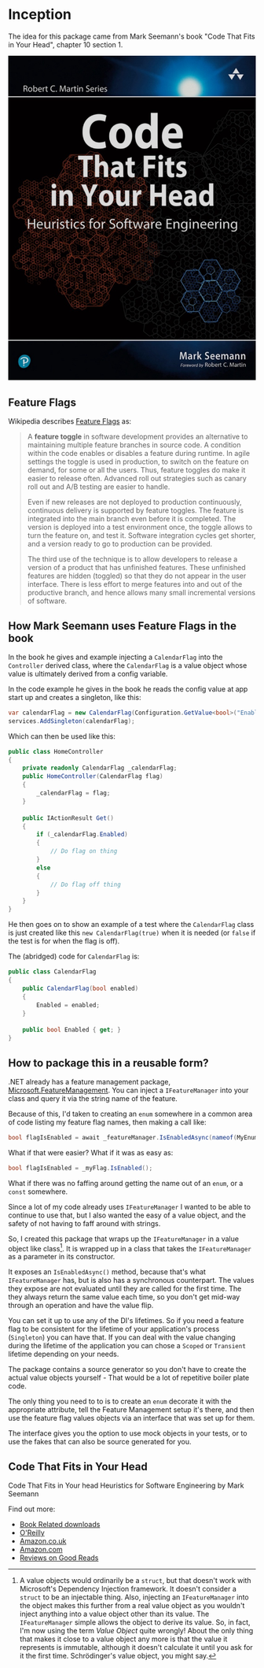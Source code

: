 # Inception

The idea for this package came from Mark Seemann's book "Code That Fits in Your Head", chapter 10 section 1. 

![Code That Fits in Your Head by Mark Seemann](book-cover.jpeg)

## Feature Flags

Wikipedia describes [Feature Flags](https://en.wikipedia.org/wiki/Feature_toggle) as:

> A **feature toggle** in software development provides an alternative to maintaining multiple feature branches in source code. A condition within the code enables or disables a feature during runtime. In agile settings the toggle is used in production, to switch on the feature on demand, for some or all the users. Thus, feature toggles do make it easier to release often. Advanced roll out strategies such as canary roll out and A/B testing are easier to handle.
> 
> Even if new releases are not deployed to production continuously, continuous delivery is supported by feature toggles. The feature is integrated into the main branch even before it is completed. The version is deployed into a test environment once, the toggle allows to turn the feature on, and test it. Software integration cycles get shorter, and a version ready to go to production can be provided.
> 
> The third use of the technique is to allow developers to release a version of a product that has unfinished features. These unfinished features are hidden (toggled) so that they do not appear in the user interface. There is less effort to merge features into and out of the productive branch, and hence allows many small incremental versions of software.

## How Mark Seemann uses Feature Flags in the book

In the book he gives and example injecting a `CalendarFlag` into the `Controller` derived class, where the `CalendarFlag` is a value object whose value is ultimately derived from a config variable.

In the code example he gives in the book he reads the config value at app start up and creates a singleton, like this:

```csharp
var calendarFlag = new CalendarFlag(Configuration.GetValue<bool>("EnableCalendar"));
services.AddSingleton(calendarFlag);
```

Which can then be used like this:

```csharp
public class HomeController
{
    private readonly CalendarFlag _calendarFlag;
    public HomeController(CalendarFlag flag)
    {
        _calendarFlag = flag;
    }

    public IActionResult Get()
    {
        if (_calendarFlag.Enabled)
        {
            // Do flag on thing
        }
        else
        {
            // Do flag off thing
        }
    }
}
```

He then goes on to show an example of a test where the `CalendarFlag` class is just created like this `new CalendarFlag(true)` when it is needed (or `false` if the test is for when the flag is off).

The (abridged) code for `CalendarFlag` is:

```csharp
public class CalendarFlag
{
    public CalendarFlag(bool enabled)
    {
        Enabled = enabled;
    }

    public bool Enabled { get; }
}
```

## How to package this in a reusable form?

.NET already has a feature management package, [Microsoft.FeatureManagement](https://www.nuget.org/packages/Microsoft.FeatureManagement). You can inject a `IFeatureManager` into your class and query it via the string name of the feature.

Because of this, I'd taken to creating an `enum` somewhere in a common area of code listing my feature flag names, then making a call like:

```csharp
bool flagIsEnabled = await _featureManager.IsEnabledAsync(nameof(MyEnum.MyFlagName))
```

What if that were easier? What if it was as easy as:

```csharp
bool flagIsEnabled = _myFlag.IsEnabled();
```

What if there was no faffing around getting the name out of an `enum`, or a `const` somewhere.

Since a lot of my code already uses `IFeatureManager` I wanted to be able to continue to use that, but I also wanted the easy of a value object, and the safety of not having to faff around with strings.

So, I created this package that wraps up the `IFeatureManager` in a value object like class[^1]. It is wrapped up in a class that takes the `IFeatureManager` as a parameter in its constructor. 

[^1]: A value objects would ordinarily be a `struct`, but that doesn't work with Microsoft's Dependency Injection framework. It doesn't consider a `struct` to be an injectable thing. Also, injecting an `IFeatureManager` into the object makes this further from a real value object as you wouldn't inject anything into a value object other than its value. The `IFeatureManager` simple allows the object to derive its value. So, in fact, I'm now using the term _Value Object_ quite wrongly! About the only thing that makes it close to a value object any more is that the value it represents is immutable, although it doesn't calculate it until you ask for it the first time. Schrödinger's value object, you might say.

It exposes an `IsEnabledAsync()` method, because that's what `IFeatureManager` has, but is also has a synchronous counterpart. The values they expose are not evaluated until they are called for the first time. The they always return the same value each time, so you don't get mid-way through an operation and have the value flip.

You can set it up to use any of the DI's lifetimes. So if you need a feature flag to be consistent for the lifetime of your application's process (`Singleton`) you can have that. If you can deal with the value changing during the lifetime of the application you can chose a `Scoped` or `Transient` lifetime depending on your needs.

The package contains a source generator so you don't have to create the actual value objects yourself - That would be a lot of repetitive boiler plate code.

The only thing you need to to is to create an `enum` decorate it with the appropriate attribute, tell the Feature Management setup it's there, and then use the feature flag values objects via an interface that was set up for them.

The interface gives you the option to use mock objects in your tests, or to use the fakes that can also be source generated for you.

## Code That Fits in Your Head

Code That Fits in Your head
Heuristics for Software Engineering
by Mark Seemann



Find out more:
* [Book Related downloads](https://www.informit.com/store/code-that-fits-in-your-head-heuristics-for-software-9780137464401)
* [O'Reilly](https://www.oreilly.com/library/view/code-that-fits/9780137464302/)
* [Amazon.co.uk](https://www.amazon.co.uk/Code-That-Fits-Your-Head/dp/0137464401)
* [Amazon.com](https://www.amazon.com/Code-That-Fits-Your-Head/dp/0137464401)
* [Reviews on Good Reads](https://www.goodreads.com/book/show/57345272-code-that-fits-in-your-head)
